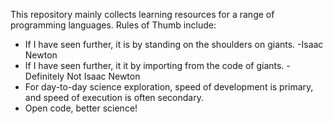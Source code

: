 This repository mainly collects learning resources for a range of programming languages. Rules of Thumb include:
- If I have seen further, it is by standing on the shoulders on giants. -Isaac Newton
- If I have seen further, it it by importing from the code of giants. -Definitely Not Isaac Newton
- For day-to-day science exploration, speed of development is primary, and speed of execution is often secondary.
- Open code, better science!

